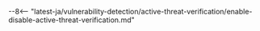 --8<-- "latest-ja/vulnerability-detection/active-threat-verification/enable-disable-active-threat-verification.md"
